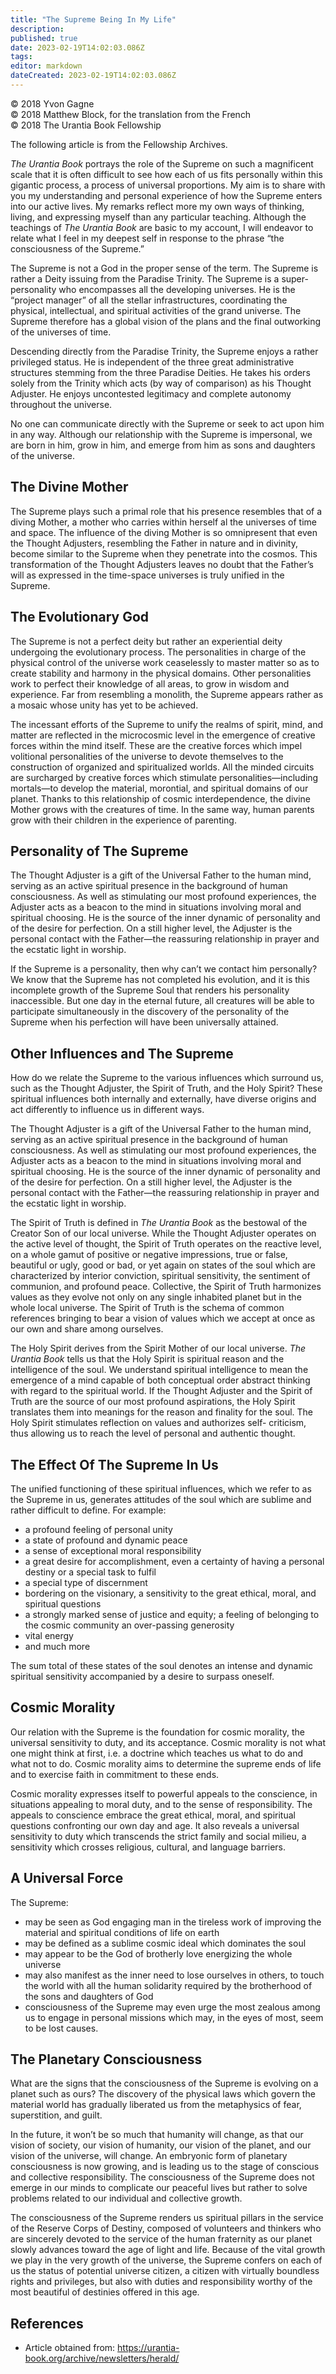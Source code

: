 ```yaml
---
title: "The Supreme Being In My Life"
description: 
published: true
date: 2023-02-19T14:02:03.086Z
tags: 
editor: markdown
dateCreated: 2023-02-19T14:02:03.086Z
---
```


<p class="v-card v-sheet theme--light grey lighten-3 px-2">© 2018 Yvon Gagne<br>© 2018 Matthew Block, for the translation from the French<br>© 2018 The Urantia Book Fellowship</p>

The following article is from the Fellowship Archives. 

_The Urantia Book_ portrays the role of the Supreme on such a magnificent scale that it is often difficult to see how each of us fits personally within this gigantic process, a process of universal proportions. My aim is to share with you my understanding and personal experience of how the Supreme enters into our active lives. My remarks reflect more my own ways of thinking, living, and expressing myself than any particular teaching. Although the teachings of _The Urantia Book_ are basic to my account, I will endeavor to relate what I feel in my deepest self in response to the phrase “the consciousness of the Supreme.” 

The Supreme is not a God in the proper sense of the term. The Supreme is rather a Deity issuing from the Paradise Trinity. The Supreme is a super-personality who encompasses all the developing universes. He is the “project manager” of all the stellar infrastructures, coordinating the physical, intellectual, and spiritual activities of the grand universe. The Supreme therefore has a global vision of the plans and the final outworking of the universes of time. 

Descending directly from the Paradise Trinity, the Supreme enjoys a rather privileged status. He is independent of the three great administrative structures stemming from the three Paradise Deities. He takes his orders solely from the Trinity which acts (by way of comparison) as his Thought Adjuster. He enjoys uncontested legitimacy and complete autonomy throughout the universe. 

No one can communicate directly with the Supreme or seek to act upon him in any way. Although our relationship with the Supreme is impersonal, we are born in him, grow in him, and emerge from him as sons and daughters of the universe. 

## The Divine Mother 

The Supreme plays such a primal role that his presence resembles that of a diving Mother, a mother who carries within herself al the universes of time and space. The influence of the diving Mother is so omnipresent that even the Thought Adjusters, resembling the Father in nature and in divinity, become similar to the Supreme when they penetrate into the cosmos. This transformation of the Thought Adjusters leaves no doubt that the Father’s will as expressed in the time-space universes is truly unified in the Supreme.  

## The Evolutionary God 

The Supreme is not a perfect deity but rather an experiential deity undergoing the evolutionary process. The personalities in charge of the physical control of the universe work ceaselessly to master matter so as to create stability and harmony in the physical domains. Other personalities work to perfect their knowledge of all areas, to grow in wisdom and experience. Far from resembling a monolith, the Supreme appears rather as a mosaic whose unity has yet to be achieved. 

The incessant efforts of the Supreme to unify the realms of spirit, mind, and matter are reflected in the microcosmic level in the emergence of creative forces within the mind itself. These are the creative forces which impel volitional personalities of the universe to devote themselves to the construction of organized and spiritualized worlds. All the minded circuits are surcharged by creative forces which stimulate personalities—including mortals—to develop the material, morontial, and spiritual domains of our planet. Thanks to this relationship of cosmic interdependence, the divine Mother grows with the creatures of time. In the same way, human parents grow with their children in the experience of parenting.  

## Personality of The Supreme 

The Thought Adjuster is a gift of the Universal Father to the human mind, serving as an active spiritual presence in the background of human consciousness. As well as stimulating our most profound experiences, the Adjuster acts as a beacon to the mind in situations involving moral and spiritual choosing. He is the source of the inner dynamic of personality and of the desire for perfection. On a still higher level, the Adjuster is the personal contact with the Father—the reassuring relationship in prayer and the ecstatic light in worship. 

If the Supreme is a personality, then why can’t we contact him personally? We know that the Supreme has not completed his evolution, and it is this incomplete growth of the Supreme Soul that renders his personality inaccessible. But one day in the eternal future, all creatures will be able to participate simultaneously in the discovery of the personality of the Supreme when his perfection will have been universally attained. 

## Other Influences and The Supreme 

How do we relate the Supreme to the various influences which surround us, such as the Thought Adjuster, the Spirit of Truth, and the Holy Spirit? These spiritual influences both internally and externally, have diverse origins and act differently to influence us in different ways. 

The Thought Adjuster is a gift of the Universal Father to the human mind, serving as an active spiritual presence in the background of human consciousness. As well as stimulating our most profound experiences, the Adjuster acts as a beacon to the mind in situations involving moral and spiritual choosing. He is the source of the inner dynamic of personality and of the desire for perfection. On a still higher level, the Adjuster is the personal contact with the Father—the reassuring relationship in prayer and the ecstatic light in worship. 

The Spirit of Truth is defined in _The Urantia Book_ as the bestowal of the Creator Son of our local universe. While the Thought Adjuster operates on the active level of thought, the Spirit of Truth operates on the reactive level, on a whole gamut of positive or negative impressions, true or false, beautiful or ugly, good or bad, or yet again on states of the soul which are characterized by interior conviction, spiritual sensitivity, the sentiment of communion, and profound peace. Collective, the Spirit of Truth harmonizes values as they evolve not only on any single inhabited planet but in the whole local universe. The Spirit of Truth is the schema of common references bringing to bear a vision of values which we accept at once as our own and share among ourselves. 

The Holy Spirit derives from the Spirit Mother of our local universe. _The Urantia Book_ tells us that the Holy Spirit is spiritual reason and the intelligence of the soul. We understand spiritual intelligence to mean the emergence of a mind capable of both conceptual order abstract thinking with regard to the spiritual world. If the Thought Adjuster and the Spirit of Truth are the source of our most profound aspirations, the Holy Spirit translates them into meanings for the reason and finality for the soul. The Holy Spirit stimulates reflection on values and authorizes self- criticism, thus allowing us to reach the level of personal and authentic thought. 

## The Effect Of The Supreme In Us 

The unified functioning of these spiritual influences, which we refer to as the Supreme in us, generates attitudes of the soul which are sublime and rather difficult to define. For example:  
- a profound feeling of personal unity 
- a state of profound and dynamic peace 
- a sense of exceptional moral responsibility 
- a great desire for accomplishment, even a certainty of having a personal destiny or a special task to fulfil 
- a special type of discernment
- bordering on the visionary, a sensitivity to the great ethical, moral, and spiritual questions 
- a strongly marked sense of justice and equity; a feeling of belonging to the cosmic community an over-passing generosity 
- vital energy 
- and much more 

The sum total of these states of the soul denotes an intense and dynamic spiritual sensitivity accompanied by a desire to surpass oneself.  

## Cosmic Morality 

Our relation with the Supreme is the foundation for cosmic morality, the universal sensitivity to duty, and its acceptance. Cosmic morality is not what one might think at first, i.e. a doctrine which teaches us what to do and what not to do. Cosmic morality aims to determine the supreme ends of life and to exercise faith in commitment to these ends. 

Cosmic morality expresses itself to powerful appeals to the conscience, in situations appealing to moral duty, and to the sense of responsibility. The appeals to conscience embrace the great ethical, moral, and spiritual questions confronting our own day and age. It also reveals a universal sensitivity to duty which transcends the strict family and social milieu, a sensitivity which crosses religious, cultural, and language barriers.  

## A Universal Force 

The Supreme:  
- may be seen as God engaging man in the tireless work of improving the material and spiritual conditions of life on earth 
- may be defined as a sublime cosmic ideal which dominates the soul 
- may appear to be the God of brotherly love energizing the whole universe 
- may also manifest as the inner need to lose ourselves in others, to touch the world with all the human solidarity required by the brotherhood of the sons and daughters of God 
- consciousness of the Supreme may even urge the most zealous among us to engage in personal missions which may, in the eyes of most, seem to be lost causes. 

## The Planetary Consciousness 

What are the signs that the consciousness of the Supreme is evolving on a planet such as ours? The discovery of the physical laws which govern the material world has gradually liberated us from the metaphysics of fear, superstition, and guilt. 

In the future, it won’t be so much that humanity will change, as that our vision of society, our vision of humanity, our vision of the planet, and our vision of the universe, will change. An embryonic form of planetary consciousness is now growing, and is leading us to the stage of conscious and collective responsibility. The consciousness of the Supreme does not emerge in our minds to complicate our peaceful lives but rather to solve problems related to our individual and collective growth. 

The consciousness of the Supreme renders us spiritual pillars in the service of the Reserve Corps of Destiny, composed of volunteers and thinkers who are sincerely devoted to the service of the human fraternity as our planet slowly advances toward the age of light and life. Because of the vital growth we play in the very growth of the universe, the Supreme confers on each of us the status of potential universe citizen, a citizen with virtually boundless rights and privileges, but also with duties and responsibility worthy of the most beautiful of destinies offered in this age.  

## References

- Article obtained from: https://urantia-book.org/archive/newsletters/herald/